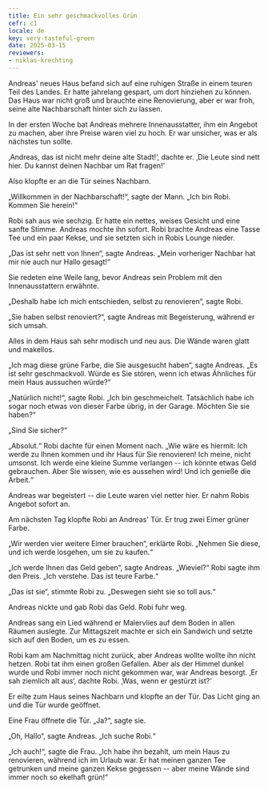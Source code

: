 ```yaml
---
title: Ein sehr geschmackvolles Grün
cefr: c1
locale: de
key: very-tasteful-green
date: 2025-03-15
reviewers:
- niklas-krechting
---
```


Andreas' neues Haus befand sich auf eine ruhigen Straße in einem teuren Teil des Landes. Er hatte jahrelang gespart, um dort hinziehen zu können. Das Haus war nicht groß und brauchte eine Renovierung, aber er war froh, seine alte Nachbarschaft hinter sich zu lassen.

In der ersten Woche bat Andreas mehrere Innenausstatter, ihm ein Angebot zu machen, aber ihre Preise waren viel zu hoch. Er war unsicher, was er als nächstes tun sollte.

‚Andreas, das ist nicht mehr deine alte Stadt!‘, dachte er. ‚Die Leute sind nett hier. Du kannst deinen Nachbar um Rat fragen!‘

Also klopfte er an die Tür seines Nachbarn.

„Willkommen in der Nachbarschaft!“, sagte der Mann. „Ich bin Robi. Kommen Sie herein!“

Robi sah aus wie sechzig. Er hatte ein nettes, weises Gesicht und eine sanfte Stimme. Andreas mochte ihn sofort. Robi brachte Andreas eine Tasse Tee und ein paar Kekse, und sie setzten sich in Robis Lounge nieder.

„Das ist sehr nett von Ihnen“, sagte Andreas. „Mein vorheriger Nachbar hat mir nie auch nur Hallo gesagt!“

Sie redeten eine Weile lang, bevor Andreas sein Problem mit den Innenausstattern erwähnte.

„Deshalb habe ich mich entschieden, selbst zu renovieren“, sagte Robi.

„Sie haben selbst renoviert?“, sagte Andreas mit Begeisterung, während er sich umsah.

Alles in dem Haus sah sehr modisch und neu aus. Die Wände waren glatt und makellos.

„Ich mag diese grüne Farbe, die Sie ausgesucht haben“, sagte Andreas. „Es ist sehr geschmackvoll. Würde es Sie stören, wenn ich etwas Ähnliches für mein Haus aussuchen würde?“

„Natürlich nicht!“, sagte Robi. „Ich bin geschmeichelt. Tatsächlich habe ich sogar noch etwas von dieser Farbe übrig, in der Garage. Möchten Sie sie haben?“

„Sind Sie sicher?“

„Absolut.“ Robi dachte für einen Moment nach. „Wie wäre es hiermit: Ich werde zu Ihnen kommen und ihr Haus für Sie renovieren! Ich meine, nicht umsonst. Ich werde eine kleine Summe verlangen -- ich könnte etwas Geld gebrauchen. Aber Sie wissen, wie es aussehen wird! Und ich genieße die Arbeit.“

Andreas war begeistert -- die Leute waren viel netter hier. Er nahm Robis Angebot sofort an.

Am nächsten Tag klopfte Robi an Andreas' Tür. Er trug zwei Eimer grüner Farbe.

„Wir werden vier weitere Eimer brauchen“, erklärte Robi. „Nehmen Sie diese, und ich werde losgehen, um sie zu kaufen.“

„Ich werde Ihnen das Geld geben“, sagte Andreas. „Wieviel?“ Robi sagte ihm den Preis. „Ich verstehe. Das ist teure Farbe.“

„Das ist sie“, stimmte Robi zu. „Deswegen sieht sie so toll aus.“

Andreas nickte und gab Robi das Geld. Robi fuhr weg.

Andreas sang ein Lied während er Malervlies auf dem Boden in allen Räumen auslegte. Zur Mittagszeit machte er sich ein Sandwich und setzte sich auf den Boden, um es zu essen.

Robi kam am Nachmittag nicht zurück, aber Andreas wollte wollte ihn nicht hetzen. Robi tat ihm einen großen Gefallen. Aber als der Himmel dunkel wurde und Robi immer noch nicht gekommen war, war Andreas besorgt. ‚Er sah ziemlich alt aus‘, dachte Robi. ‚Was, wenn er gestürzt ist?‘

Er eilte zum Haus seines Nachbarn und klopfte an der Tür. Das Licht ging an und die Tür wurde geöffnet.

Eine Frau öffnete die Tür. „Ja?“, sagte sie.

„Oh, Hallo“, sagte Andreas. „Ich suche Robi.“

„Ich auch!“, sagte die Frau. „Ich habe ihn bezahlt, um mein Haus zu renovieren, während ich im Urlaub war. Er hat meinen ganzen Tee getrunken und meine ganzen Kekse gegessen -- aber meine Wände sind immer noch so ekelhaft grün!“